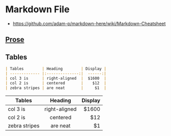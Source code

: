 # Markdown File

* https://github.com/adam-p/markdown-here/wiki/Markdown-Cheatsheet

## [Prose](/MARKDOWN/PROSE.md)

## Tables
```md
| Tables        | Heading        | Display |
| ------------- |:--------------:|  ------:|
| col 3 is      | right-aligned  |  $1600  |
| col 2 is      | centered       |    $12  |
| zebra stripes | are neat       |     $1  |
```

| Tables        | Heading        | Display |
| ------------- |:--------------:|  ------:|
| col 3 is      | right-aligned  |  $1600  |
| col 2 is      | centered       |    $12  |
| zebra stripes | are neat       |     $1  |